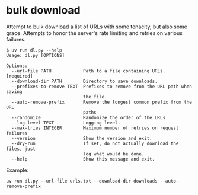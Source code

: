 # bulk download

Attempt to bulk download a list of URLs with some tenacity, but also
some grace. Attempts to honor the server's rate limiting and retries
on various failures.

```
$ uv run dl.py --help
Usage: dl.py [OPTIONS]

Options:
  --url-file PATH            Path to a file containing URLs.  [required]
  --download-dir PATH        Directory to save downloads.
  --prefixes-to-remove TEXT  Prefixes to remove from the URL path when saving
                             the file.
  --auto-remove-prefix       Remove the longest common prefix from the URL
                             paths
  --randomize                Randomize the order of the URLs
  --log-level TEXT           Logging level.
  --max-tries INTEGER        Maximum number of retries on request failures
  --version                  Show the version and exit.
  --dry-run                  If set, do not actually download the files, just
                             log what would be done.
  --help                     Show this message and exit.
```

Example:

```
uv run dl.py --url-file urls.txt --download-dir downloads --auto-remove-prefix
```
